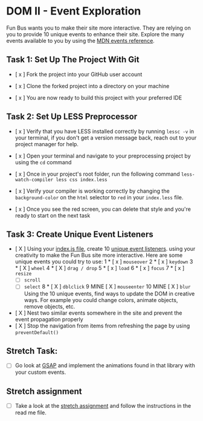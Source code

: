 # DOM II - Event Exploration

  

Fun Bus wants you to make their site more interactive. They are relying on you to provide 10 unique events to enhance their site. Explore the many events available to you by using the [MDN events reference](https://developer.mozilla.org/en-US/docs/Web/Events).

  

## Task 1: Set Up The Project With Git

  

* [ x ] Fork the project into your GitHub user account

* [ x ] Clone the forked project into a directory on your machine

* [ x ] You are now ready to build this project with your preferred IDE

  

## Task 2: Set Up LESS Preprocessor

* [ x ] Verify that you have LESS installed correctly by running `lessc -v` in your terminal, if you don't get a version message back, reach out to your project manager for help.

* [ x ] Open your terminal and navigate to your preprocessing project by using the `cd` command

* [ x ] Once in your project's root folder, run the following command `less-watch-compiler less css index.less`

* [ x ] Verify your compiler is working correctly by changing the `background-color` on the `html` selector to `red` in your `index.less` file.

* [ x ] Once you see the red screen, you can delete that style and you're ready to start on the next task

## Task 3: Create Unique Event Listeners

* [ X ] Using your [index.js file](js/index.js), create 10 [unique event listeners](https://developer.mozilla.org/en-US/docs/Web/Events). using your creativity to make the Fun Bus site more interactive.  Here are some unique events you could try to use: 
	 1 * [ x ] `mouseover`
	 2 * [ x ] `keydown`
	 3 * [ X ] `wheel`
	 4 * [ X ] `drag / drop`
	 5 * [ x ] `load`
	 6 * [ x ] `focus`
	 7 * [ x ] `resize`
	* [ ] `scroll`
	* [ ] `select`
	 8 * [ X ] `dblclick`
	 9  MINE [ X ] `mouseenter`
	 10 MINE [ X ] `blur`
Using the 10 unique events, find ways to update the DOM in creative ways. For example you could change colors, animate objects, remove objects, etc.

* [ X ] Nest two similar events somewhere in the site and prevent the event propagation properly
* [ X ] Stop the navigation from items from refreshing the page by using `preventDefault()`

## Stretch Task:

* [ ] Go look at [GSAP](https://greensock.com/) and implement the animations found in that library with your custom events.

  

## Stretch assignment

* [ ] Take a look at the [stretch assignment](stretch-assignment) and follow the instructions in the read me file.